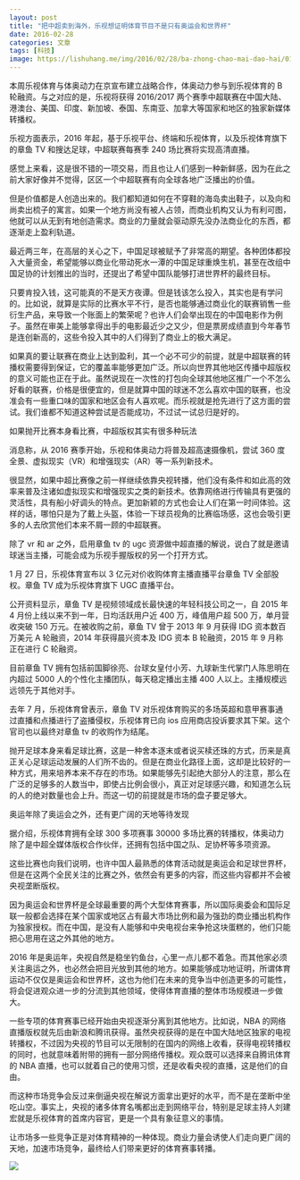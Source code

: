 ```yaml
---
layout: post
title: "把中超卖到海外，乐视想证明体育节目不是只有奥运会和世界杯"
date: 2016-02-28
categories: 文章
tags: [科技]
image: https://lishuhang.me/img/2016/02/28/ba-zhong-chao-mai-dao-hai/01.png
---
```


本周乐视体育与体奥动力在京宣布建立战略合作，体奥动力参与到乐视体育的 B 轮融资。与之对应的是，乐视将获得 2016/2017 两个赛季中超联赛在中国大陆、港澳台、美国、印度、新加坡、泰国、东南亚、加拿大等国家和地区的独家新媒体转播权。

乐视方面表示，2016 年起，基于乐视平台、终端和乐视体育，以及乐视体育旗下的章鱼 TV 和搜达足球，中超联赛每赛季 240 场比赛将实现高清直播。

感觉上来看，这是很不错的一项交易，而且也让人们感到一种新鲜感，因为在此之前大家好像并不觉得，区区一个中超联赛有向全球各地广泛播出的价值。

但是价值都是人创造出来的。我们都知道如何在不穿鞋的海岛卖出鞋子，以及向和尚卖出梳子的寓言。如果一个地方尚没有被人占领，而商业机构又认为有利可图，他就可以从无到有地创造需求。商业的力量就会驱动原先没办法商业化的东西，都逐渐走上盈利轨道。

最近两三年，在高层的关心之下，中国足球被赋予了非常高的期望。各种团体都投入大量资金，希望能够以商业化带动死水一潭的中国足球重焕生机，甚至在改组中国足协的计划推出的当时，还提出了希望中国队能够打进世界杯的最终目标。

只要肯投入钱，这可能真的不是天方夜谭。但是钱该怎么投入，其实也是有学问的。比如说，就算是实际的比赛水平不行，是否也能够通过商业化的联赛销售一些衍生产品，来导致一个账面上的繁荣呢？也许人们会举出现在的中国电影作为例子。虽然在审美上能够拿得出手的电影最近少之又少，但是票房成绩直到今年春节是连创新高的，这些令投入其中的人们得到了商业上的极大满足。

如果真的要让联赛在商业上达到盈利，其一个必不可少的前提，就是中超联赛的转播权需要得到保证，它的覆盖率能够更加广泛。所以向世界其他地区传播中超版权的意义可能也正在于此。虽然说现在一次性的打包向全球其他地区推广一个不怎么好看的联赛，价格是很便宜的，但是就算中国的球迷不怎么喜欢中国的联赛，也没准会有一些重口味的国家和地区会有人喜欢呢。而乐视就是抢先进行了这方面的尝试。我们谁都不知道这种尝试是否能成功，不过试一试总归是好的。

如果抛开比赛本身看比赛，中超版权其实有很多种玩法

消息称，从 2016 赛季开始，乐视和体奥动力将普及超高速摄像机，尝试 360 度全景、虚拟现实（VR）和增强现实（AR）等一系列新技术。

很显然，如果中超比赛像之前一样继续依靠央视转播，他们没有条件和如此高的效率来普及注诸如虚拟现实和增强现实之类的新技术。依靠网络进行传输具有更强的灵活性，具有船小好调头的特点。更加新颖的方式也会让人们在第一时间体验。这样的话，哪怕只是为了戴上头盔，体验一下球员视角的比赛临场感，这也会吸引更多的人去欣赏他们本来不屑一顾的中超联赛。

除了 vr 和 ar 之外，启用章鱼 tv 的 ugc 资源做中超直播的解说，说白了就是邀请球迷当主播，可能会成为乐视手握版权的另一个打开方式。

1 月 27 日，乐视体育宣布以 3 亿元对价收购体育主播直播平台章鱼 TV 全部股权。章鱼 TV 成为乐视体育旗下 UGC 直播平台。

公开资料显示，章鱼 TV 是视频领域成长最快速的年轻科技公司之一，自 2015 年 4 月份上线以来不到一年，日均活跃用户近 400 万，峰值用户超 500 万，单月营收突破 150 万元。在被收购之前，章鱼 TV 曾于 2013 年 9 月获得 IDG 资本数百万美元 A 轮融资，2014 年获得晨兴资本及 IDG 资本 B 轮融资，2015 年 9 月称正在进行 C 轮融资。

目前章鱼 TV 拥有包括前国脚徐亮、台球女皇付小芳、九球新生代掌门人陈思明在内超过 5000 人的个性化主播团队，每天稳定播出主播 400 人以上。主播规模远远领先于其他对手。

去年 7 月，乐视体育曾表示，章鱼 TV 对乐视体育购买的多场英超和意甲赛事通过直播和点播进行了盗播侵权，乐视体育已向 ios 应用商店投诉要求其下架。这个官司也以最终对章鱼 tv 的收购作为结尾。

抛开足球本身来看足球比赛，这是一种舍本逐末或者说买椟还珠的方式，历来是真正关心足球运动发展的人们所不齿的。但是在商业化路径上面，这却是比较好的一种方式，用来培养本来不存在的市场。如果能够先引起绝大部分人的注意，那么在广泛的足够多的人数当中，即使占比例会很小，真正对足球感兴趣，和知道怎么玩的人的绝对数量也会上升。而这一切的前提就是市场的盘子要足够大。

奥运年除了奥运会之外，还有更广阔的天地等待发现

据介绍，乐视体育拥有全球 300 多项赛事 30000 多场比赛的转播权，体奥动力除了是中超全媒体版权合作伙伴，还拥有包括中国之队、足协杯等多项资源。

这些比赛也向我们说明，也许中国人最熟悉的体育活动就是奥运会和足球世界杯，但是在这两个全民关注的比赛之外，依然会有更多的内容，而这些内容都并不会被央视垄断版权。

因为奥运会和世界杯是全球最重要的两个大型体育赛事，所以国际奥委会和国际足联一般都会选择在某个国家或地区占有最大市场比例和最为强劲的商业播出机构作为独家授权。而在中国，是没有人能够和中央电视台来争抢这块蛋糕的，他们只能把心思用在这之外其他的地方。

2016 年是奥运年，央视自然是稳坐钓鱼台，心里一点儿都不着急。而其他家必须关注奥运之外，也必然会把目光放到其他的地方。如果能够成功地证明，所谓体育运动不仅仅是奥运会和世界杯，这也为他们在未来的竞争当中创造更多的可能性，将会促进观众进一步的分流到其他领域，使得体育直播的整体市场规模进一步做大。

一些专项的体育赛事已经开始由央视逐渐分离到其他地方。比如说，NBA 的网络直播版权就先后由新浪和腾讯获得。虽然央视获得的是在中国大陆地区独家的电视转播权，不过因为央视的节目可以无限制的在国内的网络上收看，获得电视转播权的同时，也就意味着附带的拥有一部分网络传播权。观众既可以选择来自腾讯体育的 NBA 直播，也可以就着自己的使用习惯，还是收看央视的直播，这是他们的自由。

而这种市场竞争会反过来倒逼央视在解说方面拿出更好的水平，而不是在垄断中坐吃山空。事实上，央视的诸多体育名嘴都出走到网络平台，特别是足球主持人刘建宏就是乐视体育的首席内容官，更是一个具有象征意义的事情。

让市场多一些竞争正是对体育精神的一种体现。商业力量会诱使人们走向更广阔的天地，加速市场竞争，最终给人们带来更好的体育赛事转播。

![](http://mmbiz.qpic.cn/mmbiz/AdRKyBVLoHKN4bpaxA9ukZFWDqkiaOZUrnxDoONhcr8Ygmiaxs1HqibOiapemKl83BuJYyHOhdkMqtIJVzic4HgkiaAQ/0?wx_fmt=jpeg)